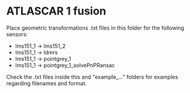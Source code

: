 # ATLASCAR 1 fusion

Place geometric transformations .txt files in this folder for the following sensors:

- lms151_1 -> lms151_2
- lms151_1 -> ldmrs
- lms151_1 -> pointgrey_1
- lms151_1 -> pointgrey_1_solvePnPRansac

Check the .txt files inside this and "example_..." folders for examples regarding filenames and format.

